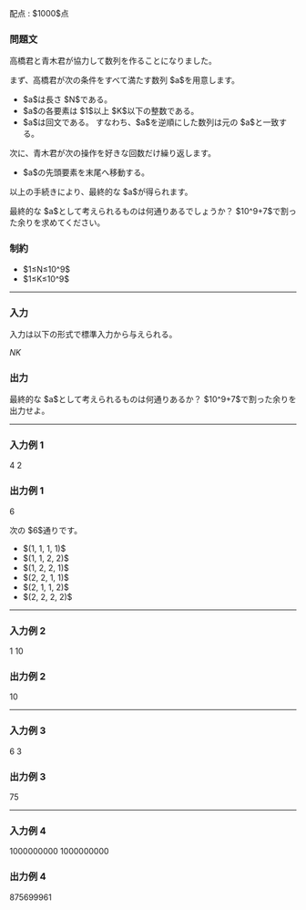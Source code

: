 
<div>

<span>

<span>

<p>
配点 : $1000$点
</p>

<div>

<section>

### **問題文**

<p>
高橋君と青木君が協力して数列を作ることになりました。
</p>

<p>
まず、高橋君が次の条件をすべて満たす数列 $a$を用意します。
</p>

<ul>

<li>
$a$は長さ $N$である。
</li>

<li>
$a$の各要素は $1$以上 $K$以下の整数である。
</li>

<li>
$a$は回文である。 すなわち、$a$を逆順にした数列は元の $a$と一致する。
</li>

</ul>

<p>
次に、青木君が次の操作を好きな回数だけ繰り返します。
</p>

<ul>

<li>
$a$の先頭要素を末尾へ移動する。
</li>

</ul>

<p>
以上の手続きにより、最終的な $a$が得られます。
</p>

<p>
最終的な $a$として考えられるものは何通りあるでしょうか？
$10^9+7$で割った余りを求めてください。
</p>

</section>

</div>

<div>

<section>

### **制約**

<ul>

<li>
$1≤N≤10^9$
</li>

<li>
$1≤K≤10^9$
</li>

</ul>

</section>

</div>

---

<div>

<div>

<section>

### **入力**

<p>
入力は以下の形式で標準入力から与えられる。
</p>

<div>

$N$$K$
</div>

</section>

</div>

<div>

<section>

### **出力**

<p>
最終的な $a$として考えられるものは何通りあるか？
$10^9+7$で割った余りを出力せよ。
</p>

</section>

</div>

</div>

---

<div>

<section>

### **入力例 1**

<div>

4 2

</div>

</section>

</div>

<div>

<section>

### **出力例 1**

<div>

6

</div>

<p>
次の $6$通りです。
</p>

<ul>

<li>
$(1, 1, 1, 1)$
</li>

<li>
$(1, 1, 2, 2)$
</li>

<li>
$(1, 2, 2, 1)$
</li>

<li>
$(2, 2, 1, 1)$
</li>

<li>
$(2, 1, 1, 2)$
</li>

<li>
$(2, 2, 2, 2)$
</li>

</ul>

</section>

</div>

---

<div>

<section>

### **入力例 2**

<div>

1 10

</div>

</section>

</div>

<div>

<section>

### **出力例 2**

<div>

10

</div>

</section>

</div>

---

<div>

<section>

### **入力例 3**

<div>

6 3

</div>

</section>

</div>

<div>

<section>

### **出力例 3**

<div>

75

</div>

</section>

</div>

---

<div>

<section>

### **入力例 4**

<div>

1000000000 1000000000

</div>

</section>

</div>

<div>

<section>

### **出力例 4**

<div>

875699961

</div>

</section>

</div>

</span>

</span>

</div>
